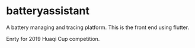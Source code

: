 # batteryassistant

A battery managing and tracing platform. This is the front end using flutter.

Enrty for 2019 Huaqi Cup competition.
